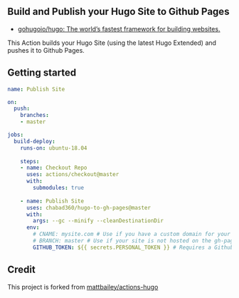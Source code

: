## Build and Publish your Hugo Site to Github Pages

- [gohugoio/hugo: The world’s fastest framework for building websites.](https://github.com/gohugoio/hugo)

This Action builds your Hugo Site (using the latest Hugo Extended) and pushes it to Github Pages.

## Getting started

```yaml
name: Publish Site

on:
  push:
    branches:
    - master

jobs:
  build-deploy:
    runs-on: ubuntu-18.04
    
    steps:
    - name: Checkout Repo
      uses: actions/checkout@master
      with:
        submodules: true
        
    - name: Publish Site
      uses: chabad360/hugo-to-gh-pages@master
      with:
        args: --gc --minify --cleanDestinationDir
      env:
        # CNAME: mysite.com # Use if you have a custom domain for your site
        # BRANCH: master # Use if your site is not hosted on the gh-pages branch
        GITHUB_TOKEN: ${{ secrets.PERSONAL_TOKEN }} # Requires a Github Personal Access Token (yes, you read correctly) with repo permissions.
```

## Credit

This project is forked from [mattbailey/actions-hugo](github.com/mattbailey/actions-hugo)
